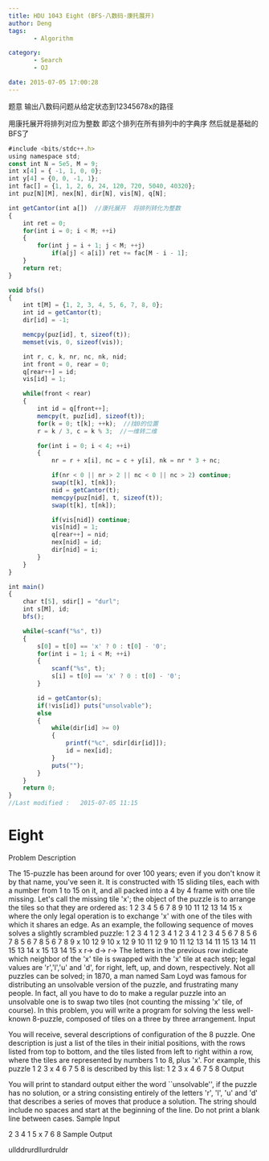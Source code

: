 ```yaml
---
title: HDU 1043 Eight (BFS·八数码·康托展开)
author: Deng
tags: 
       - Algorithm

category: 
       - Search
       - OJ

date: 2015-07-05 17:00:28
---
```

题意 输出八数码问题从给定状态到12345678x的路径

用康托展开将排列对应为整数 即这个排列在所有排列中的字典序 然后就是基础的BFS了

```js 
#include <bits/stdc++.h>
using namespace std;
const int N = 5e5, M = 9;
int x[4] = { -1, 1, 0, 0};
int y[4] = {0, 0, -1, 1};
int fac[] = {1, 1, 2, 6, 24, 120, 720, 5040, 40320};
int puz[N][M], nex[N], dir[N], vis[N], q[N];

int getCantor(int a[])  //康托展开  将排列转化为整数
{
    int ret = 0;
    for(int i = 0; i < M; ++i)
    {
        for(int j = i + 1; j < M; ++j)
            if(a[j] < a[i]) ret += fac[M - i - 1];
    }
    return ret;
}

void bfs()
{
    int t[M] = {1, 2, 3, 4, 5, 6, 7, 8, 0};
    int id = getCantor(t);
    dir[id] = -1;

    memcpy(puz[id], t, sizeof(t));
    memset(vis, 0, sizeof(vis));

    int r, c, k, nr, nc, nk, nid;
    int front = 0, rear = 0;
    q[rear++] = id;
    vis[id] = 1;

    while(front < rear)
    {
        int id = q[front++];
        memcpy(t, puz[id], sizeof(t));
        for(k = 0; t[k]; ++k);  //找0的位置
        r = k / 3, c = k % 3;  //一维转二维

        for(int i = 0; i < 4; ++i)
        {
            nr = r + x[i], nc = c + y[i], nk = nr * 3 + nc;

            if(nr < 0 || nr > 2 || nc < 0 || nc > 2) continue;
            swap(t[k], t[nk]);
            nid = getCantor(t);
            memcpy(puz[nid], t, sizeof(t));
            swap(t[k], t[nk]);

            if(vis[nid]) continue;
            vis[nid] = 1;
            q[rear++] = nid;
            nex[nid] = id;
            dir[nid] = i;
        }
    }
}

int main()
{
    char t[5], sdir[] = "durl";
    int s[M], id;
    bfs();

    while(~scanf("%s", t))
    {
        s[0] = t[0] == 'x' ? 0 : t[0] - '0';
        for(int i = 1; i < M; ++i)
        {
            scanf("%s", t);
            s[i] = t[0] == 'x' ? 0 : t[0] - '0';
        }

        id = getCantor(s);
        if(!vis[id]) puts("unsolvable");
        else
        {
            while(dir[id] >= 0)
            {
                printf("%c", sdir[dir[id]]);
                id = nex[id];
            }
            puts("");
        }
    }
    return 0;
}
//Last modified :   2015-07-05 11:15
```

# Eight

Problem Description

The 15-puzzle has been around for over 100 years; even if you don't know it by that name, you've seen it. It is constructed with 15 sliding tiles, each with a number from 1 to 15 on it, and all packed into a 4 by 4 frame with one tile missing. Let's call the missing tile 'x'; the object of the puzzle is to arrange the tiles so that they are ordered as: 1 2 3 4 5 6 7 8 9 10 11 12 13 14 15 x
where the only legal operation is to exchange 'x' with one of the tiles with which it shares an edge. As an example, the following sequence of moves solves a slightly scrambled puzzle:
1 2 3 4 1 2 3 4 1 2 3 4 1 2 3 4 5 6 7 8 5 6 7 8 5 6 7 8 5 6 7 8 9 x 10 12 9 10 x 12 9 10 11 12 9 10 11 12 13 14 11 15 13 14 11 15 13 14 x 15 13 14 15 x r-> d-> r->
The letters in the previous row indicate which neighbor of the 'x' tile is swapped with the 'x' tile at each step; legal values are 'r','l','u' and 'd', for right, left, up, and down, respectively.
Not all puzzles can be solved; in 1870, a man named Sam Loyd was famous for distributing an unsolvable version of the puzzle, and
frustrating many people. In fact, all you have to do to make a regular puzzle into an unsolvable one is to swap two tiles (not counting the missing 'x' tile, of course).
In this problem, you will write a program for solving the less well-known 8-puzzle, composed of tiles on a three by three
arrangement.
Input

You will receive, several descriptions of configuration of the 8 puzzle. One description is just a list of the tiles in their initial positions, with the rows listed from top to bottom, and the tiles listed from left to right within a row, where the tiles are represented by numbers 1 to 8, plus 'x'. For example, this puzzle
1 2 3
x 4 6
7 5 8
is described by this list:
1 2 3 x 4 6 7 5 8
Output

You will print to standard output either the word ``unsolvable'', if the puzzle has no solution, or a string consisting entirely of the letters 'r', 'l', 'u' and 'd' that describes a series of moves that produce a solution. The string should include no spaces and start at the beginning of the line. Do not print a blank line between cases.
Sample Input

2 3 4 1 5 x 7 6 8
Sample Output

ullddrurdllurdruldr